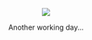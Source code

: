 <p align="center">
  <img src="https://github.com/NightSay2002/NightSay2002/assets/91534622/cdf04fab-d803-4367-a2d3-bba889903d20" />
</p>
<p align="center">
  Another working day...
</p>
